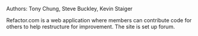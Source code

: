 Authors: Tony Chung, Steve Buckley, Kevin Staiger

Refactor.com is a web application where members can contribute code for others to help restructure for improvement.  The site is set up  forum.
